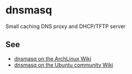 # dnsmasq

Small caching DNS proxy and DHCP/TFTP server

## See

* [dnsmasq on the ArchLinux Wiki](https://wiki.archlinux.org/index.php/dnsmasq)
* [dnsmasq on the Ubuntu community Wiki](https://help.ubuntu.com/community/Dnsmasq)
